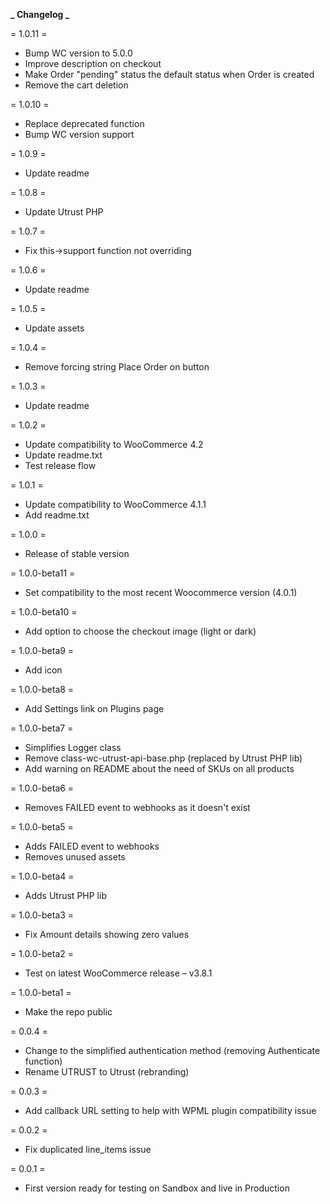 **_ Changelog _**

= 1.0.11 =

- Bump WC version to 5.0.0
- Improve description on checkout
- Make Order "pending" status the default status when Order is created
- Remove the cart deletion

= 1.0.10 =

- Replace deprecated function
- Bump WC version support

= 1.0.9 =

- Update readme

= 1.0.8 =

- Update Utrust PHP

= 1.0.7 =

- Fix this->support function not overriding

= 1.0.6 =

- Update readme

= 1.0.5 =

- Update assets

= 1.0.4 =

- Remove forcing string Place Order on button

= 1.0.3 =

- Update readme

= 1.0.2 =

- Update compatibility to WooCommerce 4.2
- Update readme.txt
- Test release flow

= 1.0.1 =

- Update compatibility to WooCommerce 4.1.1
- Add readme.txt

= 1.0.0 =

- Release of stable version

= 1.0.0-beta11 =

- Set compatibility to the most recent Woocommerce version (4.0.1)

= 1.0.0-beta10 =

- Add option to choose the checkout image (light or dark)

= 1.0.0-beta9 =

- Add icon

= 1.0.0-beta8 =

- Add Settings link on Plugins page

= 1.0.0-beta7 =

- Simplifies Logger class
- Remove class-wc-utrust-api-base.php (replaced by Utrust PHP lib)
- Add warning on README about the need of SKUs on all products

= 1.0.0-beta6 =

- Removes FAILED event to webhooks as it doesn't exist

= 1.0.0-beta5 =

- Adds FAILED event to webhooks
- Removes unused assets

= 1.0.0-beta4 =

- Adds Utrust PHP lib

= 1.0.0-beta3 =

- Fix Amount details showing zero values

= 1.0.0-beta2 =

- Test on latest WooCommerce release – v3.8.1

= 1.0.0-beta1 =

- Make the repo public

= 0.0.4 =

- Change to the simplified authentication method (removing Authenticate function)
- Rename UTRUST to Utrust (rebranding)

= 0.0.3 =

- Add callback URL setting to help with WPML plugin compatibility issue

= 0.0.2 =

- Fix duplicated line_items issue

= 0.0.1 =

- First version ready for testing on Sandbox and live in Production
